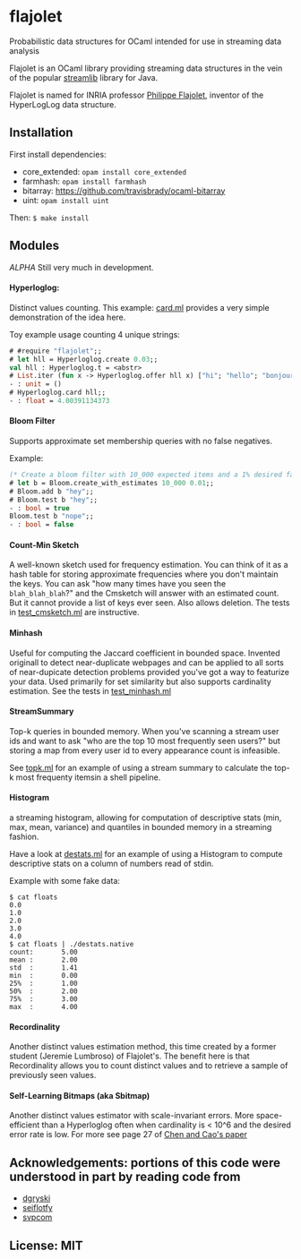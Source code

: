 # flajolet

Probabilistic data structures for OCaml intended for use in streaming data analysis

Flajolet is an OCaml library providing streaming data structures in the vein of the popular
[streamlib](https://github.com/addthis/stream-lib) library for Java.

Flajolet is named for INRIA professor [Philippe Flajolet](http://algo.inria.fr/flajolet/), inventor of the HyperLogLog data structure.

## Installation
First install dependencies:
- core_extended: `opam install core_extended`
- farmhash: `opam install farmhash`
- bitarray: https://github.com/travisbrady/ocaml-bitarray
- uint: `opam install uint`

Then:
`$ make install`

## Modules

*ALPHA* 
Still very much in development.

#### Hyperloglog:
Distinct values counting. This example: [card.ml](examples/card.ml)
provides a very simple demonstration of the idea here.

Toy example usage counting 4 unique strings:
```ocaml
# #require "flajolet";;
# let hll = Hyperloglog.create 0.03;;
val hll : Hyperloglog.t = <abstr>
# List.iter (fun x -> Hyperloglog.offer hll x) ["hi"; "hello"; "bonjour"; "salut"; "hi"; "hi"; "hi"];;
- : unit = ()
# Hyperloglog.card hll;;
- : float = 4.00391134373
```

#### Bloom Filter
Supports approximate set membership queries with no false negatives.

Example:
```ocaml
(* Create a bloom filter with 10_000 expected items and a 1% desired false positive rate *)
# let b = Bloom.create_with_estimates 10_000 0.01;;
# Bloom.add b "hey";;
# Bloom.test b "hey";;
- : bool = true
Bloom.test b "nope";;
- : bool = false
```

#### Count-Min Sketch
A well-known sketch used for frequency estimation. You can think of it as a hash table for storing
approximate frequencies where you don't maintain the keys. You can ask "how many times have you
seen the `blah_blah_blah`?" and the Cmsketch will answer with an estimated count. But it cannot
provide a list of keys ever seen. Also allows deletion.
The tests in [test_cmsketch.ml](lib_test/test_cmsketch.ml) are instructive.

#### Minhash
Useful for computing the Jaccard coefficient in bounded space. Invented originall to detect
near-duplicate webpages and can be applied to all sorts of near-dupicate detection problems
provided you've got a way to featurize your data.
Used primarily for set similarity but also supports cardinality estimation.
See the tests in [test_minhash.ml](lib_test/test_minhash.ml)

#### StreamSummary
Top-k queries in bounded memory.  When you've scanning a stream user ids and want to ask
"who are the top 10 most frequently seen users?" but storing a map from every user id to every
appearance count is infeasible.

See [topk.ml](examples/topk.ml) for an example of using a stream summary to calculate the top-k most frequenty itemsin a shell pipeline.

#### Histogram
a streaming histogram, allowing for computation of descriptive stats (min, max, mean, variance) and
quantiles in bounded memory in a streaming fashion.

Have a look at [destats.ml](examples/destats.ml) for an example of using a Histogram to compute descriptive stats on a column of numbers read of stdin.

Example with some fake data:
```
$ cat floats
0.0
1.0
2.0
3.0
4.0
$ cat floats | ./destats.native
count:       5.00
mean :       2.00
std  :       1.41
min  :       0.00
25%  :       1.00
50%  :       2.00
75%  :       3.00
max  :       4.00
```

#### Recordinality
Another distinct values estimation method, this time created by a former student (Jeremie Lumbroso) of Flajolet's.
The benefit here is that Recordinality allows you to count distinct values and to retrieve a sample
of previously seen values.

#### Self-Learning Bitmaps (aka Sbitmap)
Another distinct values estimator with scale-invariant errors.  More space-efficient than a 
Hyperloglog often when cardinality is < 10^6 and the desired error rate is low.
For more see page 27 of [Chen and Cao's paper](http://arxiv.org/pdf/1107.1697v1.pdf)

## Acknowledgements: portions of this code were understood in part by reading code from
- [dgryski](https://github.com/dgryski)
- [seiflotfy](https://github.com/seiflotfy)
- [svpcom](https://github.com/svpcom/hyperloglog)

## License: MIT
